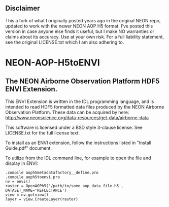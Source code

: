 ## Disclaimer

This a fork of what I originally posted years ago in the original NEON repo, updated to work with the newer NEON AOP H5 format.  I've posted this version in case anyone else finds it useful, but I make NO warranties or claims about its accuracy.  Use at your own risk.  For a full liability statement, see the original LICENSE.txt which I am also adhering to.


# NEON-AOP-H5toENVI

## The NEON Airborne Observation Platform HDF5 ENVI Extension.

This ENVI Extension is written in the IDL programming language, and is intended to read HDF5 formatted data files produced by the NEON Airborne Observation Platform.  These data can be acquired by here: http://www.neonscience.org/data-resources/get-data/airborne-data

This software is licensed under a BSD style 3-clause license.  See LICENSE.txt for the full license text.

To install as an ENVI extension, follow the instructions listed in "Install Guide.pdf" document.

To utilize from the IDL command line, for example to open the file and display in ENVI:

```IDL
.compile aoph5metadatafactory__define.pro
.compile aoph5toenvi.pro
nv = envi()
raster = OpenAOPh5('/path/to/some_aop_data_file.h5', DATASET_NAME='REFLECTANCE')
view = nv.getview()
layer = view.CreateLayer(raster)
```
